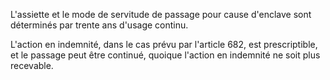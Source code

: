   
L'assiette et le mode de servitude de passage pour cause d'enclave sont déterminés par trente ans d'usage continu.  

  
L'action en indemnité, dans le cas prévu par l'article 682, est prescriptible, et le passage peut être continué, quoique l'action en indemnité ne soit plus recevable.  
